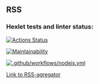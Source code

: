 ## RSS

### Hexlet tests and linter status:
[![Actions Status](https://github.com/SplitCode/frontend-project-11/actions/workflows/hexlet-check.yml/badge.svg)](https://github.com/SplitCode/frontend-project-11/actions)

[![Maintainability](https://api.codeclimate.com/v1/badges/e8b0f7fa174527364cfd/maintainability)](https://codeclimate.com/github/SplitCode/frontend-project-11/maintainability)

[![.github/workflows/nodejs.yml](https://github.com/SplitCode/frontend-project-11/actions/workflows/nodejs.yml/badge.svg)](https://github.com/SplitCode/frontend-project-11/actions/workflows/nodejs.yml)

[Link to RSS-agregator](https://rss-reader-splitcode.vercel.app/)